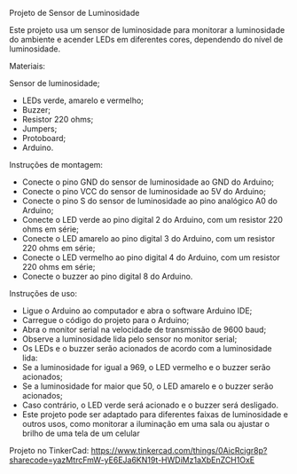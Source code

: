 Projeto de Sensor de Luminosidade

Este projeto usa um sensor de luminosidade para monitorar a luminosidade do ambiente e acender LEDs em diferentes cores, dependendo do nível de luminosidade.

Materiais:

Sensor de luminosidade;
- LEDs verde, amarelo e vermelho;
- Buzzer;
- Resistor 220 ohms;
- Jumpers;
- Protoboard;
- Arduino.


Instruções de montagem:
- Conecte o pino GND do sensor de luminosidade ao GND do Arduino;
- Conecte o pino VCC do sensor de luminosidade ao 5V do Arduino;
- Conecte o pino S do sensor de luminosidade ao pino analógico A0 do Arduino;
- Conecte o LED verde ao pino digital 2 do Arduino, com um resistor 220 ohms em série;
- Conecte o LED amarelo ao pino digital 3 do Arduino, com um resistor 220 ohms em série;
- Conecte o LED vermelho ao pino digital 4 do Arduino, com um resistor 220 ohms em série;
- Conecte o buzzer ao pino digital 8 do Arduino.

Instruções de uso:
- Ligue o Arduino ao computador e abra o software Arduino IDE;
- Carregue o código do projeto para o Arduino;
- Abra o monitor serial na velocidade de transmissão de 9600 baud;
- Observe a luminosidade lida pelo sensor no monitor serial;
- Os LEDs e o buzzer serão acionados de acordo com a luminosidade lida:
- Se a luminosidade for igual a 969, o LED vermelho e o buzzer serão acionados;
- Se a luminosidade for maior que 50, o LED amarelo e o buzzer serão acionados;
- Caso contrário, o LED verde será acionado e o buzzer será desligado.
- Este projeto pode ser adaptado para diferentes faixas de luminosidade e outros usos, como monitorar a iluminação em uma sala ou ajustar o brilho de uma tela de um celular

Projeto no TinkerCad: https://www.tinkercad.com/things/0AicRcigr8p?sharecode=yazMtrcFmW-yE6EJa6KN19t-HWDiMz1aXbEnZCH1OxE
